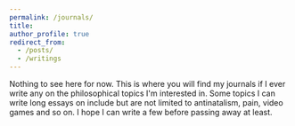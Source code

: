 ```yaml
---
permalink: /journals/
title: 
author_profile: true
redirect_from: 
  - /posts/
  - /writings
---
```



Nothing to see here for now. This is where you will find my journals if I ever write any on the philosophical topics I'm interested in. Some topics I can write long essays on include but are not limited to antinatalism, pain, video games and so on. I hope I can write a few before passing away at least.
